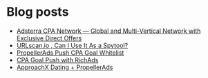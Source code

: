 # Blog posts
<!-- BLOG-POST-LIST:START -->
- [Adsterra CPA Network — Global and Multi-Vertical Network with Exclusive Direct Offers](https://afflift.com/f/threads/adsterra-cpa-network-%E2%80%94-global-and-multi-vertical-network-with-exclusive-direct-offers.10001/)
- [URLscan.io , Can I Use It As a Spytool?](https://afflift.com/f/threads/urlscan-io-can-i-use-it-as-a-spytool.10144/)
- [PropellerAds Push CPA Goal Whitelist](https://afflift.com/f/threads/propellerads-push-cpa-goal-whitelist.10308/)
- [CPA Goal Push with RichAds](https://afflift.com/f/threads/cpa-goal-push-with-richads.10142/)
- [ApproachX Dating + PropellerAds](https://afflift.com/f/threads/approachx-dating-propellerads.10218/)
<!-- BLOG-POST-LIST:END -->
